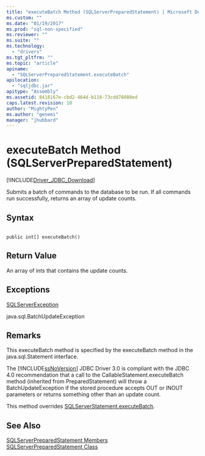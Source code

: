 ```yaml
---
title: "executeBatch Method (SQLServerPreparedStatement) | Microsoft Docs"
ms.custom: ""
ms.date: "01/19/2017"
ms.prod: "sql-non-specified"
ms.reviewer: ""
ms.suite: ""
ms.technology: 
  - "drivers"
ms.tgt_pltfrm: ""
ms.topic: "article"
apiname: 
  - "SQLServerPreparedStatement.executeBatch"
apilocation: 
  - "sqljdbc.jar"
apitype: "Assembly"
ms.assetid: 8418167e-cbd2-464d-b118-73cdd76080ed
caps.latest.revision: 10
author: "MightyPen"
ms.author: "genemi"
manager: "jhubbard"
---
```

# executeBatch Method (SQLServerPreparedStatement)
[!INCLUDE[Driver_JDBC_Download](../../../includes/driver_jdbc_download.md)]

  Submits a batch of commands to the database to be run. If all commands run successfully, returns an array of update counts.  
  
## Syntax  
  
```  
  
public int[] executeBatch()  
```  
  
## Return Value  
 An array of ints that contains the update counts.  
  
## Exceptions  
 [SQLServerException](../../../connect/jdbc/reference/sqlserverexception-class.md)  
  
 java.sql.BatchUpdateException  
  
## Remarks  
 This executeBatch method is specified by the executeBatch method in the java.sql.Statement interface.  
  
 The [!INCLUDE[ssNoVersion](../../../includes/ssnoversion_md.md)] JDBC Driver 3.0 is compliant with the JDBC 4.0 recommendation that a call to the CallableStatement.executeBatch method (inherited from PreparedStatement) will throw a BatchUpdateException if the stored procedure accepts OUT or INOUT parameters or returns something other than an update count.  
  
 This method overrides [SQLServerStatement.executeBatch](../../../connect/jdbc/reference/executebatch-method-sqlserverstatement.md).  
  
## See Also  
 [SQLServerPreparedStatement Members](../../../connect/jdbc/reference/sqlserverpreparedstatement-members.md)   
 [SQLServerPreparedStatement Class](../../../connect/jdbc/reference/sqlserverpreparedstatement-class.md)  
  
  
